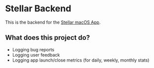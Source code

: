 # Stellar Backend

This is the backend for the [Stellar macOS App](https://github.com/aciodev/Stellar).

## What does this project do?
* Logging bug reports
* Logging user feedback
* Logging app launch/close metrics (for daily, weekly, monthly stats)
